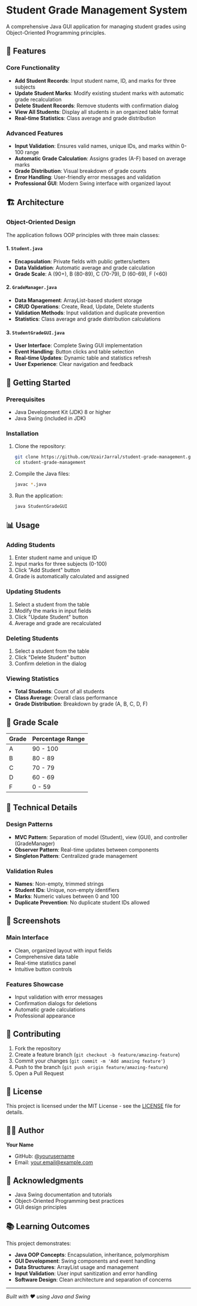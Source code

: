 # Student Grade Management System

A comprehensive Java GUI application for managing student grades using Object-Oriented Programming principles.

## 🌟 Features

### Core Functionality
- **Add Student Records**: Input student name, ID, and marks for three subjects
- **Update Student Marks**: Modify existing student marks with automatic grade recalculation
- **Delete Student Records**: Remove students with confirmation dialog
- **View All Students**: Display all students in an organized table format
- **Real-time Statistics**: Class average and grade distribution

### Advanced Features
- **Input Validation**: Ensures valid names, unique IDs, and marks within 0-100 range
- **Automatic Grade Calculation**: Assigns grades (A-F) based on average marks
- **Grade Distribution**: Visual breakdown of grade counts
- **Error Handling**: User-friendly error messages and validation
- **Professional GUI**: Modern Swing interface with organized layout

## 🏗️ Architecture

### Object-Oriented Design
The application follows OOP principles with three main classes:

#### 1. `Student.java`
- **Encapsulation**: Private fields with public getters/setters
- **Data Validation**: Automatic average and grade calculation
- **Grade Scale**: A (90+), B (80-89), C (70-79), D (60-69), F (<60)

#### 2. `GradeManager.java`
- **Data Management**: ArrayList-based student storage
- **CRUD Operations**: Create, Read, Update, Delete students
- **Validation Methods**: Input validation and duplicate prevention
- **Statistics**: Class average and grade distribution calculations

#### 3. `StudentGradeGUI.java`
- **User Interface**: Complete Swing GUI implementation
- **Event Handling**: Button clicks and table selection
- **Real-time Updates**: Dynamic table and statistics refresh
- **User Experience**: Clear navigation and feedback

## 🚀 Getting Started

### Prerequisites
- Java Development Kit (JDK) 8 or higher
- Java Swing (included in JDK)

### Installation
1. Clone the repository:
   ```bash
   git clone https://github.com/UzairJarral/student-grade-management.git
   cd student-grade-management
   ```

2. Compile the Java files:
   ```bash
   javac *.java
   ```

3. Run the application:
   ```bash
   java StudentGradeGUI
   ```

## 📊 Usage

### Adding Students
1. Enter student name and unique ID
2. Input marks for three subjects (0-100)
3. Click "Add Student" button
4. Grade is automatically calculated and assigned

### Updating Students
1. Select a student from the table
2. Modify the marks in input fields
3. Click "Update Student" button
4. Average and grade are recalculated

### Deleting Students
1. Select a student from the table
2. Click "Delete Student" button
3. Confirm deletion in the dialog

### Viewing Statistics
- **Total Students**: Count of all students
- **Class Average**: Overall class performance
- **Grade Distribution**: Breakdown by grade (A, B, C, D, F)

## 🎯 Grade Scale

| Grade | Percentage Range |
|-------|------------------|
| A     | 90 - 100         |
| B     | 80 - 89          |
| C     | 70 - 79          |
| D     | 60 - 69          |
| F     | 0 - 59           |

## 🔧 Technical Details

### Design Patterns
- **MVC Pattern**: Separation of model (Student), view (GUI), and controller (GradeManager)
- **Observer Pattern**: Real-time updates between components
- **Singleton Pattern**: Centralized grade management

### Validation Rules
- **Names**: Non-empty, trimmed strings
- **Student IDs**: Unique, non-empty identifiers
- **Marks**: Numeric values between 0 and 100
- **Duplicate Prevention**: No duplicate student IDs allowed

## 📱 Screenshots

### Main Interface
- Clean, organized layout with input fields
- Comprehensive data table
- Real-time statistics panel
- Intuitive button controls

### Features Showcase
- Input validation with error messages
- Confirmation dialogs for deletions
- Automatic grade calculations
- Professional appearance

## 🤝 Contributing

1. Fork the repository
2. Create a feature branch (`git checkout -b feature/amazing-feature`)
3. Commit your changes (`git commit -m 'Add amazing feature'`)
4. Push to the branch (`git push origin feature/amazing-feature`)
5. Open a Pull Request

## 📝 License

This project is licensed under the MIT License - see the [LICENSE](LICENSE) file for details.

## 👨‍💻 Author

**Your Name**
- GitHub: [@yourusername](https://github.com/yourusername)
- Email: your.email@example.com

## 🙏 Acknowledgments

- Java Swing documentation and tutorials
- Object-Oriented Programming best practices
- GUI design principles

## 📚 Learning Outcomes

This project demonstrates:
- **Java OOP Concepts**: Encapsulation, inheritance, polymorphism
- **GUI Development**: Swing components and event handling
- **Data Structures**: ArrayList usage and management
- **Input Validation**: User input sanitization and error handling
- **Software Design**: Clean architecture and separation of concerns

---

*Built with ❤️ using Java and Swing* 